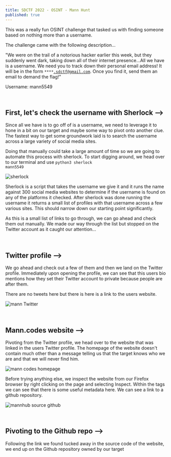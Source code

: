 ```yaml
---
title: SDCTF 2022 - OSINT - Mann Hunt
published: true
---
```

This was a really fun OSINT challenge that tasked us with finding someone based on nothing more than a username.

The challenge came with the following description...

"We were on the trail of a notorious hacker earlier this week, but they suddenly went dark, taking down all of their internet presence...All we have is a username. We need you to track down their personal email address! It will be in the form <code class="language-plaintext highlighter-rouge">****.sdctf@gmail.com</code>. Once you find it, send them an email to demand the flag!"

Username:
mann5549
 
&nbsp;
## First, let's check the username with Sherlock -->

Since all we have is to go off of is a username, we need to leverage it to hone in a bit on our target and maybe some way to pivot onto another clue. The fastest way to get some groundwork laid is to search the username across a large variety of social media sites.

Doing that manually could take a large amount of time so we are going to automate this process with sherlock. To start digging around, we head over to our terminal and use <code class="language-plaintext highlighter-rouge">python3 sherlock mann5549</code>

![sherlock](https://user-images.githubusercontent.com/104336820/167326624-afa7cd75-6698-49e7-badb-6d71abaada85.png)

Sherlock is a script that takes the username we give it and it runs the name against 300 social media websites to determine if the username is found on any of the platforms it checked. After sherlock was done running the username it returns a small list of profiles with that username across a few various sites. This should narrow down our starting point significantly.

As this is a small list of links to go through, we can go ahead and check them out manually. We made our way through the list but stopped on the Twitter account as it caught our attention... 

&nbsp;
## Twitter profile -->

We go ahead and check out a few of them and then we land on the Twitter profile. Immediately upon opening the profile, we can see that this users bio mentions how they set their Twitter account to private because people are after them. 

There are no tweets here but there is here is a link to the users website. 

![mann Twitter](https://user-images.githubusercontent.com/104336820/167339230-c0ef8504-84ef-4075-bebe-f3ec5cc6b22c.png)

&nbsp;
## Mann.codes website -->

Pivoting from the Twitter profile, we head over to the website that was linked in the users Twitter profile. 
The homepage of the website doesn't contain much other than a message telling us that the target knows who we are and that we will never find him.

![mann codes homepage](https://user-images.githubusercontent.com/104336820/167343215-25835972-74c2-4cc6-80b4-93a103524966.png)

Before trying anything else, we inspect the website from our Firefox browser by right clicking on the page and selecting Inspect. Within the <code class="language-plaintext highlighter-rouge"><head></head></code> tags we can see that there is some useful metadata here. We can see a link to a github repository.

![mannhub source github](https://user-images.githubusercontent.com/104336820/167346888-4c10310d-c9f8-48d0-bdd5-37d3c4d570eb.png)

&nbsp;
## Pivoting to the Github repo -->

Following the link we found tucked away in the source code of the website, we end up on the Github repository owned by our target
